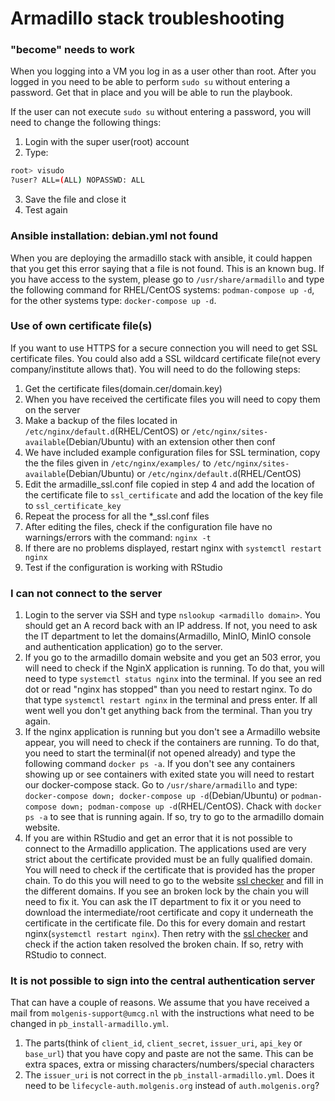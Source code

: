 # Armadillo stack troubleshooting

### "become" needs to work
When you logging into a VM you log in as a user other than root. After you logged in you need to be able to perform `sudo su` without entering a password. Get that in place and you will be able to run the playbook.

If the user can not execute `sudo su` without entering a password, you will need to change the following things:
1. Login with the super user(root) account
2. Type:
```bash
root> visudo
?user? ALL=(ALL) NOPASSWD: ALL
```
3. Save the file and close it
4. Test again

### Ansible installation: debian.yml not found
When you are deploying the armadillo stack with ansible, it could happen that you get this error saying that a file is not found. This is an known bug. If you have access to the system, please go to `/usr/share/armadillo` and type the following command for RHEL/CentOS systems: `podman-compose up -d`, for the other systems type: `docker-compose up -d`.

### Use of own certificate file(s)
If you want to use HTTPS for a secure connection you will need to get SSL certificate files. You could also add a SSL wildcard certificate file(not every company/institute allows that). You will need to do the following steps:
1. Get the certificate files(domain.cer/domain.key)
2. When you have received the certificate files you will need to copy them on the server
3. Make a backup of the files located in `/etc/nginx/default.d`(RHEL/CentOS) or `/etc/nginx/sites-available`(Debian/Ubuntu) with an extension other then conf
4. We have included example configuration files for SSL termination, copy the the files given in `/etc/nginx/examples/` to `/etc/nginx/sites-available`(Debian/Ubuntu) or `/etc/nginx/default.d`(RHEL/CentOS)
5. Edit the armadille_ssl.conf file copied in step 4 and add the location of the certificate file to `ssl_certificate` and add the location of the key file to `ssl_certificate_key`
6. Repeat the process for all the *_ssl.conf files
7. After editing the files, check if the configuration file have no warnings/errors with the command: `nginx -t`
8. If there are no problems displayed, restart nginx with `systemctl restart nginx`
9. Test if the configuration is working with RStudio

### I can not connect to the server
1. Login to the server via SSH and type `nslookup <armadillo domain>`. You should get an A record back with an IP address. If not, you need to ask the IT department to let the domains(Armadillo, MinIO, MinIO console and authentication application) go to the server.
2. If you go to the armadillo domain website and you get an 503 error, you will need to check if the NginX application is running. To do that, you will need to type `systemctl status nginx` into the terminal. If you see an red dot or read "nginx has stopped" than you need to restart nginx. To do that type `systemctl restart nginx` in the terminal and press enter. If all went well you don't get anything back from the terminal. Than you try again.
3. If the nginx application is running but you don't see a Armadillo website appear, you will need to check if the containers are running. To do that, you need to start the terminal(if not opened already) and type the following command `docker ps -a`. If you don't see any containers showing up or see containers with exited state you will need to restart our docker-compose stack. Go to `/usr/share/armadillo` and type: `docker-compose down; docker-compose up -d`(Debian/Ubuntu) or `podman-compose down; podman-compose up -d`(RHEL/CentOS). Chack with `docker ps -a` to see that is running again. If so, try to go to the armadillo domain website.
4. If you are within RStudio and get an error that it is not possible to connect to the Armadillo application. The applications used are very strict about the certificate provided must be an fully qualified domain. You will need to check if the certificate that is provided has the proper chain. To do this you will need to go to the website [ssl checker](https://www.sslshopper.com/ssl-checker.html) and fill in the different domains. If you see an broken lock by the chain you will need to fix it. You can ask the IT department to fix it or you need to download the intermediate/root certificate and copy it underneath the certificate  in the certificate file. Do this for every domain and restart nginx(`systemctl restart nginx`). Then retry with the [ssl checker](https://www.sslshopper.com/ssl-checker.html) and check if the action taken resolved the broken chain. If so, retry with RStudio to connect.

### It is not possible to sign into the central authentication server
That can have a couple of reasons. We assume that you have received a mail from `molgenis-support@umcg.nl` with the instructions what need to be changed in `pb_install-armadillo.yml`.
1. The parts(think of `client_id`, `client_secret`, `issuer_uri`, `api_key` or `base_url`) that you have copy and paste are not the same. This can be extra spaces, extra or missing characters/numbers/special characters
2. The `issuer_uri` is not correct in the `pb_install-armadillo.yml`. Does it need to be `lifecycle-auth.molgenis.org` instead of `auth.molgenis.org`?
